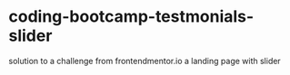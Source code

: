 # coding-bootcamp-testmonials-slider
solution to a challenge from frontendmentor.io
a landing page with slider
